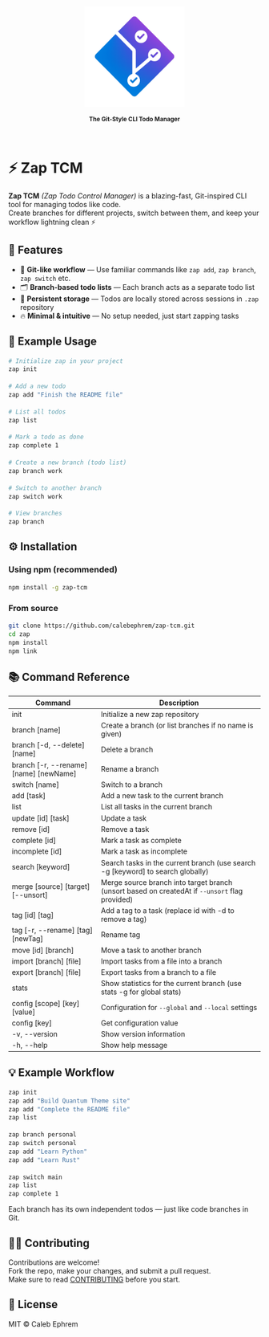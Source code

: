 <br />
<div align="center">

  <img src="https://github.com/calebephrem/zap-tcm/blob/main/assets/icon.png?raw=true" alt="Logo" width="200" height="200" />

  <p align="center" style="margin-top: 12px;">
    <strong><small>The Git-Style CLI Todo Manager</small></strong>
  </p>
  
</div>
<br />

# ⚡ Zap TCM

**Zap TCM** _(Zap Todo Control Manager)_ is a blazing-fast, Git-inspired CLI tool for managing todos like code.  
Create branches for different projects, switch between them, and keep your workflow lightning clean ⚡

## 🚀 Features

- 🧠 **Git-like workflow** — Use familiar commands like `zap add`, `zap branch`, `zap switch` etc.
- 🗂️ **Branch-based todo lists** — Each branch acts as a separate todo list
- 💾 **Persistent storage** — Todos are locally stored across sessions in `.zap` repository
- 🔥 **Minimal & intuitive** — No setup needed, just start zapping tasks

## 🧩 Example Usage

```bash
# Initialize zap in your project
zap init

# Add a new todo
zap add "Finish the README file"

# List all todos
zap list

# Mark a todo as done
zap complete 1

# Create a new branch (todo list)
zap branch work

# Switch to another branch
zap switch work

# View branches
zap branch
```

## ⚙️ Installation

### Using npm (recommended)

```bash
npm install -g zap-tcm
```

### From source

```bash
git clone https://github.com/calebephrem/zap-tcm.git
cd zap
npm install
npm link
```

## 📚 Command Reference

| Command                                | Description                                                                                    |
| -------------------------------------- | ---------------------------------------------------------------------------------------------- |
| init                                   | Initialize a new zap repository                                                                |
| branch [name]                          | Create a branch (or list branches if no name is given)                                         |
| branch [-d, --delete] [name]           | Delete a branch                                                                                |
| branch [-r, --rename] [name] [newName] | Rename a branch                                                                                |
| switch [name]                          | Switch to a branch                                                                             |
| add [task]                             | Add a new task to the current branch                                                           |
| list                                   | List all tasks in the current branch                                                           |
| update [id] [task]                     | Update a task                                                                                  |
| remove [id]                            | Remove a task                                                                                  |
| complete [id]                          | Mark a task as complete                                                                        |
| incomplete [id]                        | Mark a task as incomplete                                                                      |
| search [keyword]                       | Search tasks in the current branch (use search -g [keyword] to search globally)                |
| merge [source] [target] [--unsort]     | Merge source branch into target branch (unsort based on createdAt if `--unsort` flag provided) |
| tag [id] [tag]                         | Add a tag to a task (replace id with -d to remove a tag)                                       |
| tag [-r, --rename] [tag] [newTag]      | Rename tag                                                                                     |
| move [id] [branch]                     | Move a task to another branch                                                                  |
| import [branch] [file]                 | Import tasks from a file into a branch                                                         |
| export [branch] [file]                 | Export tasks from a branch to a file                                                           |
| stats                                  | Show statistics for the current branch (use stats -g for global stats)                         |
| config [scope] [key] [value]           | Configuration for `--global` and `--local` settings                                            |
| config [key]                           | Get configuration value                                                                        |
| -v, --version                          | Show version information                                                                       |
| -h, --help                             | Show help message                                                                              |

## 💡 Example Workflow

```bash
zap init
zap add "Build Quantum Theme site"
zap add "Complete the README file"
zap list

zap branch personal
zap switch personal
zap add "Learn Python"
zap add "Learn Rust"

zap switch main
zap list
zap complete 1
```

Each branch has its own independent todos — just like code branches in Git.

## 🧑‍💻 Contributing

Contributions are welcome!  
Fork the repo, make your changes, and submit a pull request.  
Make sure to read [CONTRIBUTING](./CONTRIBUTING.md) before you start.

## 📄 License

MIT © Caleb Ephrem
